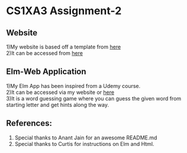 CS1XA3 Assignment-2
===================

## Website
1)My website is based off a template from [here](https://trendytheme.net/items/i-am-x-html-resume-template/)  
2)It can be accessed from [here](http://ugweb.cas.mcmaster.ca/~waraich/)  

## Elm-Web Application
1)My Elm App has been inspired from a Udemy course.  
2)It can be accessed via my website or [here](http://ugweb.cas.mcmaster.ca/~waraich/main.html)  
3)It is a word guessing game where you can guess the given word from starting letter and get hints along the way.  

## References:
1) Special thanks to Anant Jain for an awesome README.md
2) Special thanks to Curtis for instructions on Elm and Html.
